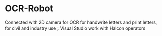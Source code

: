 # OCR-Robot
Connected with 2D camera for OCR for handwrite letters and print letters, for civil and industry use；Visual Studio work with Halcon operators

